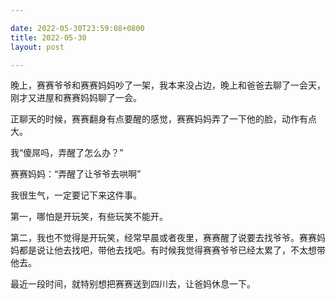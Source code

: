 ```yaml
---

date: 2022-05-30T23:59:08+0800
title: 2022-05-30
layout: post

---
```


晚上，赛赛爷爷和赛赛妈妈吵了一架，我本来没占边，晚上和爸爸去聊了一会天，刚才又进屋和赛赛妈妈聊了一会。

正聊天的时候，赛赛翻身有点要醒的感觉，赛赛妈妈弄了一下他的脸，动作有点大。

我“傻屌吗，弄醒了怎么办？”

赛赛妈妈：“弄醒了让爷爷去哄啊”

我很生气，一定要记下来这件事。

第一，哪怕是开玩笑，有些玩笑不能开。

第二，我也不觉得是开玩笑，经常早晨或者夜里，赛赛醒了说要去找爷爷。赛赛妈妈都是说让他去找吧，带他去找吧。有时候我觉得赛赛爷爷已经太累了，不太想带他去。

最近一段时间，就特别想把赛赛送到四川去，让爸妈休息一下。

